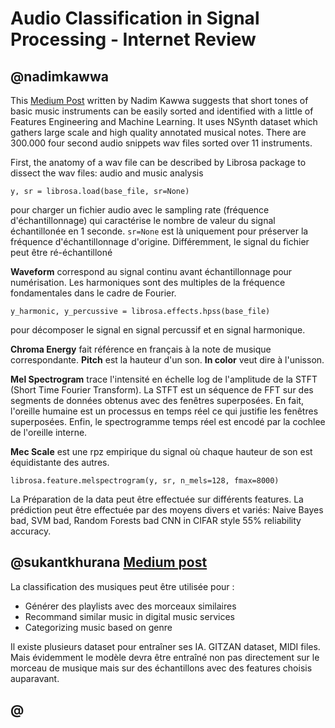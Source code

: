 # Audio Classification in Signal Processing - Internet Review

## @nadimkawwa

This [Medium Post](https://medium.com/@nadimkawwa/can-we-guess-musical-instruments-with-machine-learning-afc8790590b8) written by Nadim Kawwa suggests that short tones of basic music instruments can be easily sorted and identified with a little of Features Engineering and Machine Learning. It uses NSynth dataset which gathers large scale and high quality annotated musical notes. There are 300.000 four second audio snippets wav files sorted over 11 instruments. 

First, the anatomy of a wav file can be described by Librosa package to dissect the wav files: audio and music analysis 
```
y, sr = librosa.load(base_file, sr=None)
```
pour charger un fichier audio avec le sampling rate (fréquence d'échantillonnage) qui caractérise le nombre de valeur du signal échantillonée en 1 seconde. `sr=None` est là uniquement pour préserver la fréquence d'échantillonnage d'origine. Différemment, le signal du fichier peut être ré-échantilloné 

**Waveform** correspond au signal continu avant échantillonnage pour numérisation. 
Les harmoniques sont des multiples de la fréquence fondamentales dans le cadre de Fourier.

```
y_harmonic, y_percussive = librosa.effects.hpss(base_file)
```
pour décomposer le signal en signal percussif et en signal harmonique. 

**Chroma Energy** fait référence en français à la note de musique correspondante. **Pitch** est la hauteur d'un son. **In color** veut dire à l'unisson. 

**Mel Spectrogram** trace l'intensité en échelle log de l'amplitude de la STFT (Short Time Fourier Transform). La STFT est un séquence de FFT sur des segments de données obtenus avec des fenêtres superposées. En fait, l'oreille humaine est un processus en temps réel ce qui justifie les fenêtres superposées. Enfin, le spectrogramme temps réel est encodé par la cochlee de l'oreille interne. 

**Mec Scale** est une rpz empirique du signal où chaque hauteur de son est équidistante des autres. 
```
librosa.feature.melspectrogram(y, sr, n_mels=128, fmax=8000)
```

La Préparation de la data peut être effectuée sur différents features. 
La prédiction peut être effectuée par des moyens divers et variés: Naive Bayes bad, SVM bad, Random Forests bad 
CNN in CIFAR style 55% reliability accuracy. 

## @sukantkhurana [Medium post](https://medium.com/@sukantkhurana/music-classification-using-artificial-intelligence-3d21c59c5cb2)

La classification des musiques peut être utilisée pour :
- Générer des playlists avec des morceaux similaires 
- Recommand similar music in digital music services
- Categorizing music based on genre

Il existe plusieurs dataset pour entraîner ses IA. GITZAN dataset, MIDI files. Mais évidemment le modèle devra être entraîné non pas directement sur le morceau de musique mais sur des échantillons avec des features choisis auparavant. 


## @